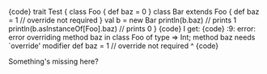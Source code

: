 {code}
trait Test {
  class Foo {
    def baz = 0
  }
  class Bar extends Foo {
    def baz = 1   // override not required
  }
  val b = new Bar
  println(b.baz)                    // prints 1
  println(b.asInstanceOf[Foo].baz)  // prints 0
}
{code}
I get:
{code}
 <console>:9: error: error overriding method baz in class Foo of type => Int;
 method baz needs `override' modifier
           def baz = 1   // override not required
               ^
{code}

Something's missing here?
